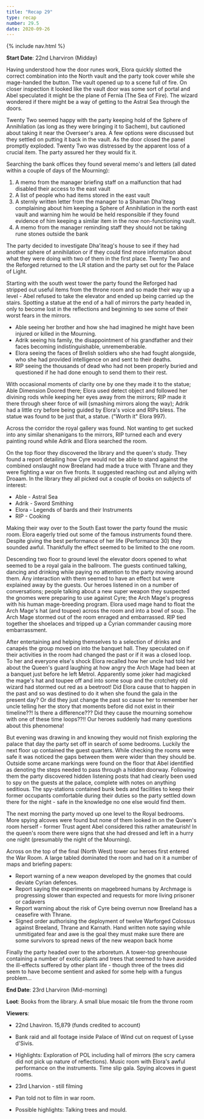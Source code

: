 ```yaml
---
title: "Recap 29"
type: recap
number: 29.5
date: 2020-09-26
---
```


{% include nav.html %}

**Start Date**: 22nd Lharviron (Midday)

Having understood how the door runes work, Elora quickly slotted the correct combination into the North vault and the party took cover while she mage-handed the button. The vault opened up to a scene full of fire. On closer inspection it looked like the vault door was some sort of portal and Abel speculated it might be the plane of Fernia (The Sea of Fire). The wizard wondered if there might be a way of getting to the Astral Sea through the doors.

Twenty Two seemed happy with the party keeping hold of the Sphere of Annihilation (as long as they were bringing it to Sachem), but cautioned about taking it near the Overseer's area. A few options were discussed but they settled on putting it back in the vault. As the door closed the panel promptly exploded. Twenty Two was distressed by the apparent loss of a crucial item. The party assured her they would fix it.

Searching the bank offices they found several memo's and letters (all dated within a couple of days of the Mourning):
1. A memo from the manager briefing staff on a malfunction that had disabled their access to the east vault
2. A list of people who had items stored in the east vault
3. A sternly written letter from the manager to a Shaman Dha'iteag complaining about him keeping a Sphere of Annihilation in the north east vault and warning him he would be held responsible if they found evidence of him keeping a similar item in the now non-functioning vault.
4. A memo from the manager reminding staff they should not be taking rune stones outside the bank

The party decided to investigate Dha'iteag's house to see if they had another sphere of annihilation or if they could find more information about what they were doing with two of them in the first place. Twenty Two and the Reforged returned to the LR station and the party set out for the Palace of Light.

Starting with the south west tower the party found the Reforged had stripped out useful items from the throne room and so made their way up a level - Abel refused to take the elevator and ended up being carried up the stairs. Spotting a statue at the end of a hall of mirrors the party headed in, only to become lost in the reflections and beginning to see some of their worst fears in the mirrors. 

- Able seeing her brother and how she had imagined he might have been injured or killed in the Mourning.
- Adrik seeing his family, the disappointment of his grandfather and their faces becoming indistinguishable, unrememberable.
- Elora seeing the faces of Brelish soldiers who she had fought alongside, who she had provided intelligence on and sent to their deaths.
- RIP seeing the thousands of dead who had not been properly buried and questioned if he had done enough to send them to their rest.

With occasional moments of clarity one by one they made it to the statue; Able Dimension Doored there; Elora used detect object and followed her divining rods while keeping her eyes away from the mirrors; RIP made it there through sheer force of will (smashing mirrors along the way); Adrik had a little cry before being guided by Elora's voice and RIPs bless. The statue was found to be just that, a statue. ("Worth it" Elora 997).

Across the corridor the royal gallery was found. Not wanting to get sucked into any similar shenanigans to the mirrors, RIP turned each and every painting round while Adrik and Elora searched the room.

On the top floor they discovered the library and the queen's study. They found a report detailing how Cyre would not be able to stand against the combined onslaught now Breeland had made a truce with Thrane and they were fighting a war on five fronts. It suggested reaching out and allying with Droaam. In the library they all picked out a couple of books on subjects of interest:
- Able - Astral Sea
- Adrik - Sword Smithing
- Elora - Legends of bards and their Instruments
- RIP - Cooking

Making their way over to the South East tower the party found the music room. Elora eagerly tried out some of the famous instruments found there. Despite giving the best performance of her life (Performance 30) they sounded awful. Thankfully the effect seemed to be limited to the one room.

Descending two floor to ground level the elevator doors opened to what seemed to be a royal gala in the ballroom. The guests continued talking, dancing and drinking while paying no attention to the party moving around them. Any interaction with them seemed to have an effect but were explained away by the guests. Our heroes listened in on a number of conversations; people talking about a new super weapon they suspected the gnomes were preparing to use against Cyre; the Arch Mage's progress with his human mage-breeding program. Elora used mage hand to float the Arch Mage's hat (and toupee) across the room and into a bowl of soup. The Arch Mage stormed out of the room enraged and embarrassed. RIP tied together the shoelaces and tripped up a Cyrian commander causing more embarrassment.

After entertaining and helping themselves to a selection of drinks and canapés the group moved on into the banquet hall. They speculated on if their activities in the room had changed the past or if it was a closed loop. To her and everyone else's shock Elora recalled how her uncle had told her about the Queen's guard laughing at how angry the Arch Mage had been at a banquet just before he left Metrol. Apparently some joker had magicked the mage's hat and toupee off and into some soup and the crotchety old wizard had stormed out red as a beetroot! Did Elora cause that to happen in the past and so was destined to do it when she found the gala in the present day? Or did they just change the past so cause her to remember her uncle telling her the story that moments before did not exist in their timeline??! Is there a difference??? Did they cause the mourning somehow with one of these time loops??!! Our heroes suddenly had many questions about this phenomena!

But evening was drawing in and knowing they would not finish exploring the palace that day the party set off in search of some bedrooms. Luckily the next floor up contained the guest quarters. While checking the rooms were safe it was noticed the gaps between them were wider than they should be. Outside some arcane markings were found on the floor that Abel identified as denoting the steps needed to pass through a hidden doorway. Following them the party discovered hidden listening posts that had clearly been used to spy on the guests at the palace, complete with notes on anything seditious. The spy-stations contained bunk beds and facilities to keep their former occupants comfortable during their duties so the party settled down there for the night - safe in the knowledge no one else would find them.

The next morning the party moved up one level to the Royal bedrooms. More spying alcoves were found but none of them looked in on the Queen's room herself - former Trust agent Abel considered this rather amateurish! In the queen's room there were signs that she had dressed and left in a hurry one night (presumably the night of the Mourning).

Across on the top of the final (North West) tower our heroes first entered the War Room. A large tabled dominated the room and had on it a number of maps and briefing papers:
- Report warning of a new weapon developed by the gnomes that could deviate Cyrian defences.
- Report saying the experiments on magebreed humans by Archmage is progressing slower than expected and requests for more living prisoner or cadavers
- Report warning about the risk of Cyre being overrun now Breeland has a ceasefire with Thrane.
- Signed order authorising the deployment of twelve Warforged Colossus against Breeland, Thrane and Karnath. Hand written note saying while unmitigated fear and awe is the goal they must make sure there are some survivors to spread news of the new weapon back home

Finally the party headed over to the arboretum. A tower-top greenhouse containing a number of exotic plants and trees that seemed to have avoided the ill-effects suffered by other plant life - though three of the trees did seem to have become sentient and asked for some help with a fungus problem…

**End Date**: 23rd Lharviron (Mid-morning)

**Loot**: Books from the library. A small blue mosaic tile from the throne room

**Viewers**:
- 22nd Lhaviron. 15,879 (funds credited to account)
 - Bank raid and all footage inside Palace of Wind cut on request of Lysse d'Sivis.
 - Highlights: Exploration of POL including hall of mirrors (the scry camera did not pick up nature of reflections). Music room with Elora's awful performance on the instruments. Time slip gala. Spying alcoves in guest rooms.

- 23rd Lharvion - still filming
 - Pan told not to film in war room.
 - Possible highlights: Talking trees and mould.

